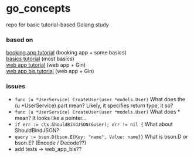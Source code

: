# go_concepts
repo for basic tutorial-based Golang study  

### based on
[booking app tutorial](https://www.youtube.com/watch?v=yyUHQIec83I&t=3693s&ab_channel=TechWorldwithNana) (booking app + some basics)  
[basics tutorial](https://www.youtube.com/watch?v=YS4e4q9oBaU&ab_channel=freeCodeCamp.org) (most basics)  
[web app tutorial](https://www.youtube.com/watch?v=LOn1GUsjOF4&ab_channel=DavidAlsh) (web app + Gin)  
[web app bis tutorial](https://www.youtube.com/watch?v=vDIAwtGU9LE&ab_channel=DevProblems) (web app + Gin)

### issues
* `func (u *UserService) CreateUser(user *models.User)` What does the (u *UserService) part mean? Likely, it specifies return type, it so?
* `func (u *UserService) CreateUser(user *models.User)` What does * mean? It looks like a pointer...
* `if err := ctx.ShouldBindJSON(&user); err != nil {` What about ShouldBindJSON?
* `query := bson.D{bson.E{Key: "name", Value: name}}` What is bson.D or bson.E? (Encode / Decode??)
* add tests -> web_app_bis??
